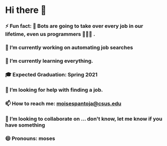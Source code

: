 # Hi there 👋

<!--
**moise37/moise37** is a ✨ _special_ ✨ repository because its `README.md` (this file) appears on your GitHub profile.
Here are some ideas to get you started:

-->

### ⚡ Fun fact: 🤖 Bots are going to take over every job in our lifetime, even us programmers 👩🏾‍💻 .

### 🔭 I’m currently working on automating job searches

### 🌱 I’m currently learning everything.

### 🎓  Expected Graduation: Spring 2021

###  🤔 I’m looking for help with finding a job.

###  📫 How to reach me: moisespantoja@csus.edu

###  👯 I’m looking to collaborate on ... don't know, let me know if you have something

###  😄 Pronouns: moses
